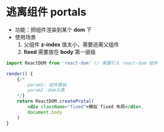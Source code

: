 # 逃离组件 portals

- 功能：把组件渲染到某个 **dom** 下
- 使用场景
  1. 父组件 **z-index** 值太小，需要逃离父组件
  2. **fixed** 需要放在 **body** 第一层级

```jsx
import ReactDOM from 'react-dom' // 需要引入 react-dom 组件

render() {
    {/*
    	param1: 组件模板
    	param2：dom元素
    */}
    return ReactDOM.createProtal(
    	<div className="fixed">模拟 fixed 布局</div>,
        document.body
    )
}
```